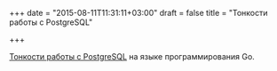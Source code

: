 +++
date = "2015-08-11T11:31:11+03:00"
draft = false
title = "Тонкости работы с PostgreSQL"

+++

<p><a href="https://medium.com/namely-labs/postgres-in-go-cf794adc4c52">Тонкости работы с PostgreSQL</a>&nbsp;на языке программирования Go.</p>

